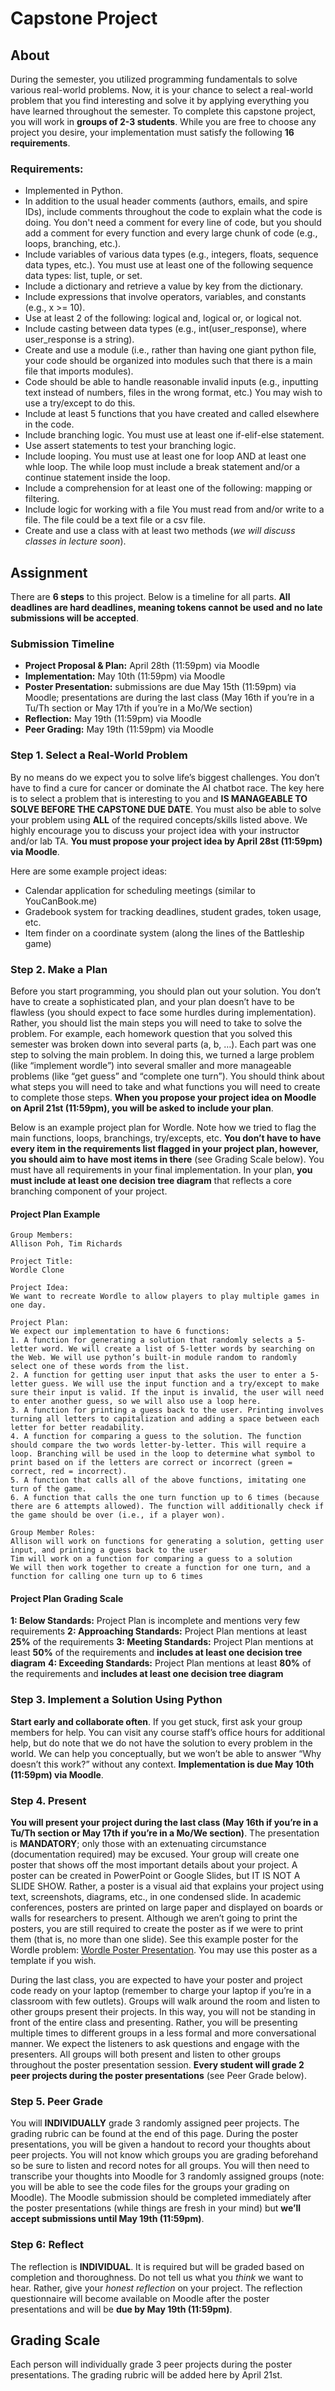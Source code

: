 # Capstone Project

## About

During the semester, you utilized programming fundamentals to solve various real-world problems. Now, it is your chance to select a real-world problem that you find interesting and solve it by applying everything you have learned throughout the semester. To complete this capstone project, you will work in **groups of 2-3 students**. While you are free to choose any project you desire, your implementation must satisfy the following **16 requirements**.

### Requirements:

* Implemented in Python.
* In addition to the usual header comments (authors, emails, and spire IDs), include comments throughout the code to explain what the code is doing. You don't need a comment for every line of code, but you should add a comment for every function and every large chunk of code (e.g., loops, branching, etc.).
* Include variables of various data types (e.g., integers, floats, sequence data types, etc.). You must use at least one of the following sequence data types: list, tuple, or set.
* Include a dictionary and retrieve a value by key from the dictionary.
* Include expressions that involve operators, variables, and constants (e.g., x >= 10).
* Use at least 2 of the following: logical and, logical or, or logical not.
* Include casting between data types (e.g., int(user_response), where user_response is a string).
* Create and use a module (i.e., rather than having one giant python file, your code should be organized into modules such that there is a main file that imports modules).
* Code should be able to handle reasonable invalid inputs (e.g., inputting text instead of numbers, files in the wrong format, etc.) You may wish to use a try/except to do this.
* Include at least 5 functions that you have created and called elsewhere in the code.
* Include branching logic. You must use at least one if-elif-else statement.
* Use assert statements to test your branching logic.
* Include looping. You must use at least one for loop AND at least one whle loop. The while loop must include a break statement and/or a continue statement inside the loop.
* Include a comprehension for at least one of the following: mapping or filtering.
* Include logic for working with a file You must read from and/or write to a file. The file could be a text file or a csv file.
* Create and use a class with at least two methods (*we will discuss classes in lecture soon*).

## Assignment

There are **6 steps** to this project. Below is a timeline for all parts. **All deadlines are hard deadlines, meaning tokens cannot be used and no late submissions will be accepted**.

### Submission Timeline
* **Project Proposal & Plan:** April 28th (11:59pm) via Moodle
* **Implementation:** May 10th (11:59pm) via Moodle
* **Poster Presentation:** submissions are due May 15th (11:59pm) via Moodle; presentations are during the last class (May 16th if you’re in a Tu/Th section or May 17th if you’re in a Mo/We section)
* **Reflection:** May 19th (11:59pm) via Moodle
* **Peer Grading:** May 19th (11:59pm) via Moodle

### Step 1. Select a Real-World Problem

By no means do we expect you to solve life’s biggest challenges. You don’t have to find a cure for cancer or dominate the AI chatbot race. The key here is to select a problem that is interesting to you and **IS MANAGEABLE TO SOLVE BEFORE THE CAPSTONE DUE DATE**. You must also be able to solve your problem using **ALL** of the required concepts/skills listed above. We highly encourage you to discuss your project idea with your instructor and/or lab TA. **You must propose your project idea by April 28st (11:59pm) via Moodle**. 

Here are some example project ideas:
* Calendar application for scheduling meetings (similar to YouCanBook.me)
* Gradebook system for tracking deadlines, student grades, token usage, etc.
* Item finder on a coordinate system (along the lines of the Battleship game)

### Step 2. Make a Plan

Before you start programming, you should plan out your solution. You don’t have to create a sophisticated plan, and your plan doesn’t have to be flawless (you should expect to face some hurdles during implementation). Rather, you should list the main steps you will need to take to solve the problem. For example, each homework question that you solved this semester was broken down into several parts (a, b, …). Each part was one step to solving the main problem. In doing this, we turned a large problem (like “implement wordle”) into several smaller and more manageable problems (like “get guess” and “complete one turn”). You should think about what steps you will need to take and what functions you will need to create to complete those steps. **When you propose your project idea on Moodle on April 21st (11:59pm), you will be asked to include your plan**.

Below is an example project plan for Wordle. Note how we tried to flag the main functions, loops, branchings, try/excepts, etc. **You don’t have to have every item in the requirements list flagged in your project plan, however, you should aim to have most items in there** (see Grading Scale below). You must have all requirements in your final implementation. In your plan, **you must include at least one decision tree diagram** that reflects a core branching component of your project.

#### Project Plan Example

```
Group Members:
Allison Poh, Tim Richards

Project Title:
Wordle Clone

Project Idea:
We want to recreate Wordle to allow players to play multiple games in one day.

Project Plan:
We expect our implementation to have 6 functions:
1. A function for generating a solution that randomly selects a 5-letter word. We will create a list of 5-letter words by searching on the Web. We will use python’s built-in module random to randomly select one of these words from the list.
2. A function for getting user input that asks the user to enter a 5-letter guess. We will use the input function and a try/except to make sure their input is valid. If the input is invalid, the user will need to enter another guess, so we will also use a loop here.
3. A function for printing a guess back to the user. Printing involves turning all letters to capitalization and adding a space between each letter for better readability.
4. A function for comparing a guess to the solution. The function should compare the two words letter-by-letter. This will require a loop. Branching will be used in the loop to determine what symbol to print based on if the letters are correct or incorrect (green = correct, red = incorrect).
5. A function that calls all of the above functions, imitating one turn of the game. 
6. A function that calls the one turn function up to 6 times (because there are 6 attempts allowed). The function will additionally check if the game should be over (i.e., if a player won).

Group Member Roles:
Allison will work on functions for generating a solution, getting user input, and printing a guess back to the user
Tim will work on a function for comparing a guess to a solution
We will then work together to create a function for one turn, and a function for calling one turn up to 6 times
```

#### Project Plan Grading Scale

**1: Below Standards:** Project Plan is incomplete and mentions very few requirements
**2: Approaching Standards:** Project Plan mentions at least **25%** of the requirements
**3: Meeting Standards:** Project Plan mentions at least **50%** of the requirements and **includes at least one decision tree diagram** 
**4: Exceeding Standards:** Project Plan mentions at least **80%** of the requirements and **includes at least one decision tree diagram**

### Step 3. Implement a Solution Using Python

**Start early and collaborate often**. If you get stuck, first ask your group members for help. You can visit any course staff’s office hours for additional help, but do note that we do not have the solution to every problem in the world. We can help you conceptually, but we won’t be able to answer “Why doesn’t this work?” without any context. **Implementation is due May 10th (11:59pm) via Moodle**.

### Step 4. Present

**You will present your project during the last class (May 16th if you’re in a Tu/Th section or May 17th if you’re in a Mo/We section)**. The presentation is **MANDATORY**; only those with an extenuating circumstance (documentation required) may be excused. Your group will create one poster that shows off the most important details about your project. A poster can be created in PowerPoint or Google Slides, but IT IS NOT A SLIDE SHOW. Rather, a poster is a visual aid that explains your project using text, screenshots, diagrams, etc., in one condensed slide. In academic conferences, posters are printed on large paper and displayed on boards or walls for researchers to present. Although we aren’t going to print the posters, you are still required to create the poster as if we were to print them (that is, no more than one slide). See this example poster for the Wordle problem: [Wordle Poster Presentation](https://docs.google.com/presentation/d/1UvUEwaWcnwyteh_3mMN1XzQ8O_FNTVNQrvArtZomnF0/edit?usp=sharing). You may use this poster as a template if you wish.

During the last class, you are expected to have your poster and project code ready on your laptop (remember to charge your laptop if you’re in a classroom with few outlets). Groups will walk around the room and listen to other groups present their projects. In this way, you will not be standing in front of the entire class and presenting. Rather, you will be presenting multiple times to different groups in a less formal and more conversational manner. We expect the listeners to ask questions and engage with the presenters. All groups will both present and listen to other groups throughout the poster presentation session. **Every student will grade 2 peer projects during the poster presentations** (see Peer Grade below).

### Step 5. Peer Grade

You will **INDIVIDUALLY** grade 3 randomly assigned peer projects. The grading rubric can be found at the end of this page. During the poster presentations, you will be given a handout to record your thoughts about peer projects. You will not know which groups you are grading beforehand so be sure to listen and record notes for all groups. You will then need to transcribe your thoughts into Moodle for 3 randomly assigned groups (note: you will be able to see the code files for the groups your grading on Moodle). The Moodle submission should be completed immediately after the poster presentations (while things are fresh in your mind) but **we’ll accept submissions until May 19th (11:59pm)**.

### Step 6: Reflect

The reflection is **INDIVIDUAL**. It is required but will be graded based on completion and thoroughness. Do not tell us what you *think* we want to hear. Rather, give your *honest reflection* on your project. The reflection questionnaire will become available on Moodle after the poster presentations and will be **due by May 19th (11:59pm)**.


## Grading Scale
Each person will individually grade 3 peer projects during the poster presentations. The grading rubric will be added here by April 21st.
